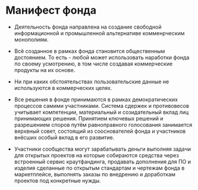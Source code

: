 # Манифест фонда

- Деятельность фонда направлена на создание свободной информационной и промышленной альтернативе комменрческим монополиям.

- Всё созданное в рамках фонда становится общественным достоянием. То есть - любой может использовать наработки фонда по своему усмотрению, в том числе создавая коммерческие продукты на их основе.

- Ни при каких обстоятельствах пользовательские данные не используются в коммерческих целях.

- Все решения в фонде принимаются в рамках демократических процессов самими участниками. Система сдержек и противовесов учитывает компетенции, материальный и созидательный вклад лиц принимающих решения. Принятием ключевых решений и разрешением споров путём равноправного голосования занимается верхвный совет, состоящий из сооснователей фонда и участников внёсших особый вклад в его развитие.

- Участники сообщества могут зарабатывать деньги выполняя задачи для открытых проектов на которые собираются средства через встроенный сервис краутфандинга, продавать дополнения для ПО и изделия сделанные по открытым стандартам и чертежам фонда в маркетплейсе, выполнять заказы по внедрению и доработкам проектов под конкретные нужды.
